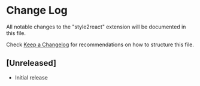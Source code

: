 # Change Log

All notable changes to the "style2react" extension will be documented in this file.

Check [Keep a Changelog](http://keepachangelog.com/) for recommendations on how to structure this file.

## [Unreleased]

- Initial release
